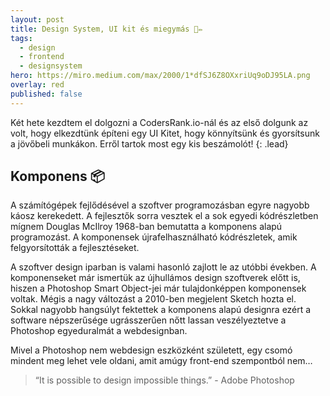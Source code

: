 ```yaml
---
layout: post
title: Design System, UI kit és miegymás 📐✏️
tags:
  - design
  - frontend
  - designsystem
hero: https://miro.medium.com/max/2000/1*dfSJ6Z8OXxriUq9oDJ95LA.png
overlay: red
published: false
---
```

Két hete kezdtem el dolgozni a CodersRank.io-nál és az első dolgunk az volt, hogy elkezdtünk építeni egy UI Kitet, hogy könnyítsünk és gyorsítsunk a jövőbeli munkákon. Erről tartok most egy kis beszámolót!
{: .lead}
<!--break-->

## Komponens 📦
A számítógépek fejlődésével a szoftver programozásban egyre nagyobb káosz kerekedett. A fejlesztők sorra vesztek el a sok egyedi kódrészletben mígnem Douglas McIlroy 1968-ban bemutatta a komponens alapú programozást. A komponensek újrafelhasználható kódrészletek, amik felgyorsították a fejlesztéseket. 

A szoftver design iparban is valami hasonló zajlott le az utóbbi években. A komponenseket már ismertük az újhullámos design szoftverek előtt is, hiszen a Photoshop Smart Object-jei már tulajdonképpen komponensek voltak. Mégis a nagy változást a 2010-ben megjelent Sketch hozta el. Sokkal nagyobb hangsúlyt fektettek a komponens alapú designra ezért a software népszerűsége ugrásszerűen nőtt lassan veszélyeztetve a Photoshop egyeduralmát a webdesignban. 

Mivel a Photoshop nem webdesign eszközként született, egy csomó mindent meg lehet vele oldani, amit amúgy front-end szempontból nem…

> “It is possible to design impossible things.” - Adobe Photoshop


<!--
## Link
<a href="" target="_blank">blbkj</a>

## Kép
![800x400](https://soma.shoprenter.hu/custom/soma/image/data/liquid.jpg "liquid mukodese")

## Képal áírással
| ![800x400](https://www.pic.png "css grid anno 2011") |
|:--:|
| *<center>Képaláírás.</center>* |

## Info
Bibendum nulla sed consectetur.
{: .notice}

## Footnote
Valami[^1]

## Forrás:
<sub>A kép forrása</sub>

[^1]: Footnote valami csoda
-->